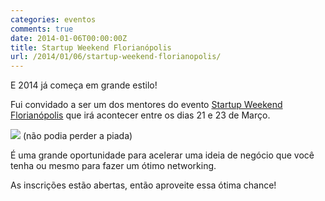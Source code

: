 ```yaml
---
categories: eventos
comments: true
date: 2014-01-06T00:00:00Z
title: Startup Weekend Florianópolis
url: /2014/01/06/startup-weekend-florianopolis/
---
```


E 2014 já começa em grande estilo! 

Fui convidado a ser um dos mentores do evento [Startup Weekend Florianópolis](http://florianopolis.startupweekend.org) que irá acontecer entre os dias 21 e 23 de Março. 

[![](/images/posts/mentor.jpg)](/images/posts/mentor.jpg)
(não podia perder a piada)

É uma grande oportunidade para acelerar uma ideia de negócio que você tenha ou mesmo para fazer um ótimo networking.

As inscrições estão abertas, então aproveite essa ótima chance!

